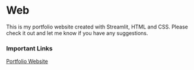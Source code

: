 # Web
This is my portfolio website created with Streamlit, HTML and CSS. Please check it out and let me know if you have any suggestions.
### Important Links
[Portfolio Website](https://prasadposture.streamlit.app/)
